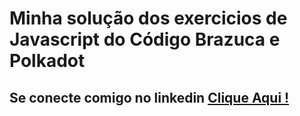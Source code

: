 <h1>Minha solução dos exercicios de Javascript do Código Brazuca e Polkadot</h1>

<h2>Se conecte comigo no linkedin <a href="https://www.linkedin.com/in/wellington-ds-silva/"> Clique Aqui !</a></h2>